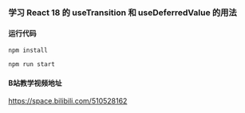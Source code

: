 ### 学习 React 18 的 useTransition 和 useDeferredValue 的用法

#### 运行代码

`npm install`

`npm run start`

#### B站教学视频地址
https://space.bilibili.com/510528162
